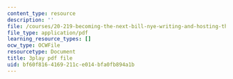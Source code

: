 ```yaml
---
content_type: resource
description: ''
file: /courses/20-219-becoming-the-next-bill-nye-writing-and-hosting-the-educational-show-january-iap-2015/bf60f8164169211ce014bfa0fb894a1b_MTxjpJSp43A.pdf
file_type: application/pdf
learning_resource_types: []
ocw_type: OCWFile
resourcetype: Document
title: 3play pdf file
uid: bf60f816-4169-211c-e014-bfa0fb894a1b
---
```

